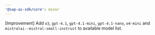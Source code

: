 ```yaml
---
'@sap-ai-sdk/core': minor
---
```


[Improvement] Add `o3`, `gpt-4.1`, `gpt-4.1-mini`, `gpt-4.1-nano`, `o4-mini` and `mistralai--mistral-small-instruct` to available model list.
